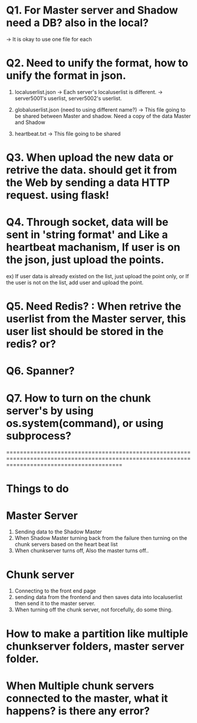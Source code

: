 # Q1. For Master server and Shadow need a DB? also in the local?

-> It is okay to use one file for each

# Q2. Need to unify the format, how to unify the format in json.

1. localuserlist.json
   -> Each server's localuserlist is different.
   -> server5001's userlist, server5002's userlist.

2. globaluserlist.json (need to using different name?)
   -> This file going to be shared between Master and shadow. Need a copy of the data Master and Shadow

3. heartbeat.txt
   -> This file going to be shared

# Q3. When upload the new data or retrive the data. should get it from the Web by sending a data HTTP request. using flask!

# Q4. Through socket, data will be sent in 'string format' and Like a heartbeat machanism, If user is on the json, just upload the points.

ex) If user data is already existed on the list, just upload the point only,
or If the user is not on the list, add user and upload the point.

# Q5. Need Redis? : When retrive the userlist from the Master server, this user list should be stored in the redis? or?

# Q6. Spanner?

# Q7. How to turn on the chunk server's by using os.system(command), or using subprocess?

==============================================================================================================================================

# Things to do

# Master Server

1. Sending data to the Shadow Master
2. When Shadow Master turning back from the failure then turning on the chunk servers based on the heart beat list
3. When chunkserver turns off, Also the master turns off..

# Chunk server

1. Connecting to the front end page
2. sending data from the frontend and then saves data into localuserlist then send it to the master server.
3. When turning off the chunk server, not forcefully, do some thing.

# How to make a partition like multiple chunkserver folders, master server folder.

# When Multiple chunk servers connected to the master, what it happens? is there any error?
